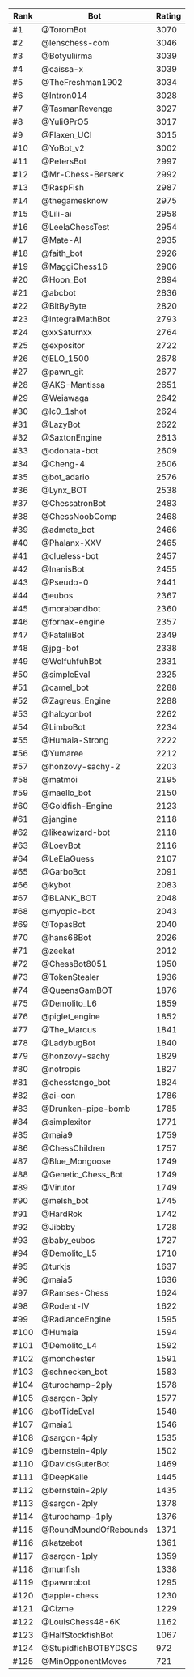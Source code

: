 Rank|Bot|Rating
---|---|---
#1|@ToromBot|3070
#2|@lenschess-com|3046
#3|@Botyuliirma|3039
#4|@caissa-x|3039
#5|@TheFreshman1902|3034
#6|@Intron014|3028
#7|@TasmanRevenge|3027
#8|@YuliGPrO5|3017
#9|@Flaxen_UCI|3015
#10|@YoBot_v2|3002
#11|@PetersBot|2997
#12|@Mr-Chess-Berserk|2992
#13|@RaspFish|2987
#14|@thegamesknow|2975
#15|@Lili-ai|2958
#16|@LeelaChessTest|2954
#17|@Mate-AI|2935
#18|@faith_bot|2926
#19|@MaggiChess16|2906
#20|@Hoon_Bot|2894
#21|@abcbot|2836
#22|@BitByByte|2820
#23|@IntegralMathBot|2793
#24|@xxSaturnxx|2764
#25|@expositor|2722
#26|@ELO_1500|2678
#27|@pawn_git|2677
#28|@AKS-Mantissa|2651
#29|@Weiawaga|2642
#30|@lc0_1shot|2624
#31|@LazyBot|2622
#32|@SaxtonEngine|2613
#33|@odonata-bot|2609
#34|@Cheng-4|2606
#35|@bot_adario|2576
#36|@Lynx_BOT|2538
#37|@ChessatronBot|2483
#38|@ChessNoobComp|2468
#39|@admete_bot|2466
#40|@Phalanx-XXV|2465
#41|@clueless-bot|2457
#42|@InanisBot|2455
#43|@Pseudo-0|2441
#44|@eubos|2367
#45|@morabandbot|2360
#46|@fornax-engine|2357
#47|@FataliiBot|2349
#48|@jpg-bot|2338
#49|@WolfuhfuhBot|2331
#50|@simpleEval|2325
#51|@camel_bot|2288
#52|@Zagreus_Engine|2288
#53|@halcyonbot|2262
#54|@LimboBot|2234
#55|@Humaia-Strong|2222
#56|@Yumaree|2212
#57|@honzovy-sachy-2|2203
#58|@matmoi|2195
#59|@maello_bot|2150
#60|@Goldfish-Engine|2123
#61|@jangine|2118
#62|@likeawizard-bot|2118
#63|@LoevBot|2116
#64|@LeElaGuess|2107
#65|@GarboBot|2091
#66|@kybot|2083
#67|@BLANK_BOT|2048
#68|@myopic-bot|2043
#69|@TopasBot|2040
#70|@hans68Bot|2026
#71|@zeekat|2012
#72|@ChessBot8051|1950
#73|@TokenStealer|1936
#74|@QueensGamBOT|1876
#75|@Demolito_L6|1859
#76|@piglet_engine|1852
#77|@The_Marcus|1841
#78|@LadybugBot|1840
#79|@honzovy-sachy|1829
#80|@notropis|1827
#81|@chesstango_bot|1824
#82|@ai-con|1786
#83|@Drunken-pipe-bomb|1785
#84|@simplexitor|1771
#85|@maia9|1759
#86|@ChessChildren|1757
#87|@Blue_Mongoose|1749
#88|@Genetic_Chess_Bot|1749
#89|@Virutor|1749
#90|@melsh_bot|1745
#91|@HardRok|1742
#92|@Jibbby|1728
#93|@baby_eubos|1727
#94|@Demolito_L5|1710
#95|@turkjs|1637
#96|@maia5|1636
#97|@Ramses-Chess|1624
#98|@Rodent-IV|1622
#99|@RadianceEngine|1595
#100|@Humaia|1594
#101|@Demolito_L4|1592
#102|@monchester|1591
#103|@schnecken_bot|1583
#104|@turochamp-2ply|1578
#105|@sargon-3ply|1577
#106|@botTideEval|1548
#107|@maia1|1546
#108|@sargon-4ply|1535
#109|@bernstein-4ply|1502
#110|@DavidsGuterBot|1469
#111|@DeepKalle|1445
#112|@bernstein-2ply|1435
#113|@sargon-2ply|1378
#114|@turochamp-1ply|1376
#115|@RoundMoundOfRebounds|1371
#116|@katzebot|1361
#117|@sargon-1ply|1359
#118|@munfish|1338
#119|@pawnrobot|1295
#120|@apple-chess|1230
#121|@Cizme|1229
#122|@LouisChess48-6K|1162
#123|@HalfStockfishBot|1067
#124|@StupidfishBOTBYDSCS|972
#125|@MinOpponentMoves|721

